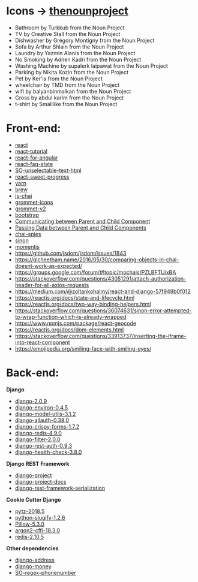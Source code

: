 # Icons -> [thenounproject](https://thenounproject.com)

* Bathroom by Turkkub from the Noun Project
* TV by Creative Stall from the Noun Project
* Dishwasher by Grégory Montigny from the Noun Project
* Sofa by Arthur Shlain from the Noun Project
* Laundry by Yazmin Alanis from the Noun Project
* No Smoking by Adnen Kadri from the Noun Project
* Washing Machine by supalerk laipawat from the Noun Project
* Parking by Nikita Kozin from the Noun Project
* Pet by Ker'is from the Noun Project
* wheelchair by TMD from the Noun Project
* wifi by balyanbinmalkan from the Noun Project
* Cross by abdul karim from the Noun Project
* t-shirt by Smalllike from the Noun Project

# Front-end:
* [react](https://reactjs.org/)
* [react-tutorial](https://reactjs.org/tutorial/tutorial.html)
* [react-for-angular](https://www.sitepoint.com/react-for-angular-developers/)
* [react-faq-state](https://reactjs.org/docs/faq-state.html)
* [SO-unselectable-text-html](https://stackoverflow.com/questions/2310734/how-to-make-html-text-unselectable)
* [react-sweet-progress](https://www.npmjs.com/package/react-sweet-progress)
* [yarn](https://yarnpkg.com/en/)
* [brew](https://brew.sh/)
* [js-chai](https://www.chaijs.com)
* [grommet-icons](http://grommet.io/grommet-icons/)
* [grommet-v2](https://v2.grommet.io/)
* [bootstrap](https://getbootstrap.com/)
* [Communicating between Parent and Child Component](https://www.youtube.com/watch?v=2teBTI0_eRw)
* [Passing Data between Parent and Child Components](https://www.youtube.com/watch?v=5Xew--ycx0o)
* [chai-spies](https://www.chaijs.com/plugins/chai-spies/)
* [sinon](https://sinonjs.org/releases/latest/stubs/)
* [momentjs](https://momentjs.com/)
* https://github.com/jsdom/jsdom/issues/1843
* https://glcheetham.name/2016/05/30/comparing-objects-in-chai-doesnt-work-as-expected/
* https://groups.google.com/forum/#!topic/mochajs/PZLBFTUixBA
* https://stackoverflow.com/questions/43051291/attach-authorization-header-for-all-axios-requests
* https://medium.com/@zoltankohalmy/react-and-django-57f949b0f012
* https://reactjs.org/docs/state-and-lifecycle.html
* https://reactjs.org/docs/two-way-binding-helpers.html
* https://stackoverflow.com/questions/36074631/sinon-error-attempted-to-wrap-function-which-is-already-wrapped
* https://www.npmjs.com/package/react-geocode
* https://reactjs.org/docs/dom-elements.html
* https://stackoverflow.com/questions/33913737/inserting-the-iframe-into-react-component
* https://emojipedia.org/smiling-face-with-smiling-eyes/

# Back-end:
**Django**
* [django-2.0.9](https://www.djangoproject.com/)
* [django-environ-0.4.5](https://github.com/joke2k/django-environ)
* [django-model-utils-3.1.2](https://github.com/jazzband/django-model-utils)
* [django-allauth-0.38.0](https://github.com/pennersr/django-allauth)
* [django-crispy-forms-1.7.2](https://github.com/django-crispy-forms/django-crispy-forms)
* [django-redis-4.9.0](https://github.com/niwinz/django-redis)
* [django-filter-2.0.0](https://github.com/carltongibson/django-filter)
* [django-rest-auth-0.9.3](https://pypi.org/project/django-rest-auth/)
* [django-health-check-3.8.0](https://pypi.org/project/django-health-check/)

**Django REST Framework**
* [django-project](https://www.djangoproject.com/)
* [django-project-docs](https://docs.djangoproject.com/en/2.1/)
* [django-rest-framework-serialization](https://www.django-rest-framework.org/tutorial/1-serialization/)

**Cookie Cutter Django**
* [pytz-2018.5](https://github.com/stub42/pytz)
* [python-slugify-1.2.6](https://github.com/un33k/python-slugify)
* [Pillow-5.3.0](https://github.com/python-pillow/Pillow)
* [argon2-cffi-18.3.0](https://github.com/hynek/argon2_cffi)
* [redis-2.10.5](https://github.com/antirez/redis)

**Other dependencies**
* [django-address](https://pypi.org/project/django-address)
* [django-money](https://github.com/django-money/django-money)
* [SO-regex-phonenumber](https://stackoverflow.com/questions/19130942/)